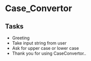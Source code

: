 # Case_Convertor

## Tasks
* Greeting
* Take input string from user
* Ask for upper case or lower case
* Thank you for using CaseConvertor..
